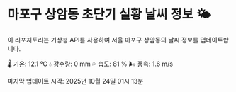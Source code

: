
# 마포구 상암동 초단기 실황 날씨 정보 🌤️

이 리포지토리는 기상청 API를 사용하여 서울 마포구 상암동의 날씨 정보를 업데이트합니다. 

🌡️ 기온: 12.1 ℃
💧 강수량: 0 mm
💦 습도: 81 %
🌬️ 풍속: 1.6 m/s

마지막 업데이트 시각: 2025년 10월 24일 01시 13분    
